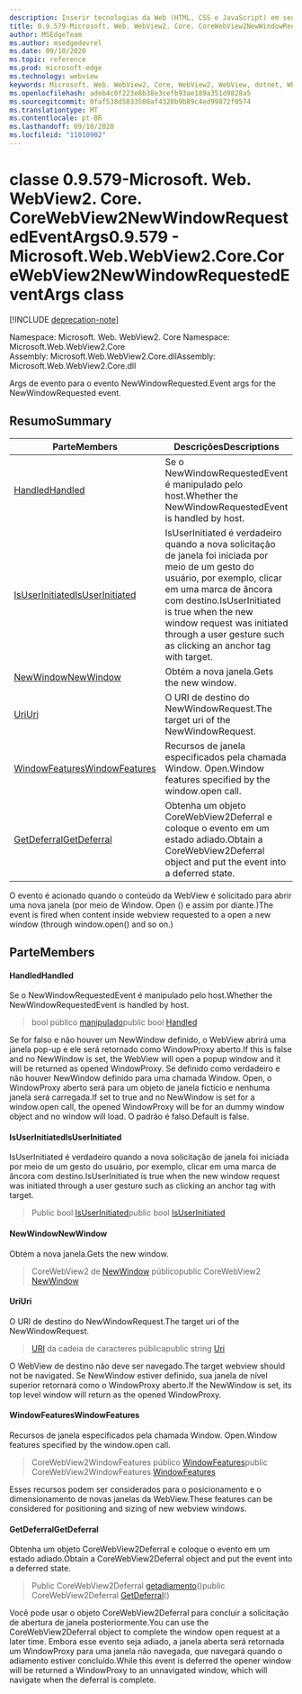```yaml
---
description: Inserir tecnologias da Web (HTML, CSS e JavaScript) em seus aplicativos nativos com o controle WebView2 do Microsoft Edge
title: 0.9.579-Microsoft. Web. WebView2. Core. CoreWebView2NewWindowRequestedEventArgs
author: MSEdgeTeam
ms.author: msedgedevrel
ms.date: 09/10/2020
ms.topic: reference
ms.prod: microsoft-edge
ms.technology: webview
keywords: Microsoft. Web. WebView2, Core, WebView2, WebView, dotnet, WPF, WinForms, app, Edge, CoreWebView2, CoreWebView2Controller, controle do navegador, Edge HTML, Microsoft. Web. WebView2. Core. CoreWebView2NewWindowRequestedEventArgs
ms.openlocfilehash: adeb4c0f223e8b38e3cefb93ae189a351d9828a5
ms.sourcegitcommit: 0faf538d5033508af4320b9b89c4ed99872f0574
ms.translationtype: MT
ms.contentlocale: pt-BR
ms.lasthandoff: 09/10/2020
ms.locfileid: "11010902"
---
```

# <span data-ttu-id="806ac-104">classe 0.9.579-Microsoft. Web. WebView2. Core. CoreWebView2NewWindowRequestedEventArgs</span><span class="sxs-lookup"><span data-stu-id="806ac-104">0.9.579 - Microsoft.Web.WebView2.Core.CoreWebView2NewWindowRequestedEventArgs class</span></span> 

[!INCLUDE [deprecation-note](../../includes/deprecation-note.md)]

<span data-ttu-id="806ac-105">Namespace: Microsoft. Web. WebView2. Core </span><span class="sxs-lookup"><span data-stu-id="806ac-105">Namespace: Microsoft.Web.WebView2.Core</span></span>\
<span data-ttu-id="806ac-106">Assembly: Microsoft.Web.WebView2.Core.dll</span><span class="sxs-lookup"><span data-stu-id="806ac-106">Assembly: Microsoft.Web.WebView2.Core.dll</span></span>

<span data-ttu-id="806ac-107">Args de evento para o evento NewWindowRequested.</span><span class="sxs-lookup"><span data-stu-id="806ac-107">Event args for the NewWindowRequested event.</span></span>

## <span data-ttu-id="806ac-108">Resumo</span><span class="sxs-lookup"><span data-stu-id="806ac-108">Summary</span></span>

 <span data-ttu-id="806ac-109">Parte</span><span class="sxs-lookup"><span data-stu-id="806ac-109">Members</span></span>                        | <span data-ttu-id="806ac-110">Descrições</span><span class="sxs-lookup"><span data-stu-id="806ac-110">Descriptions</span></span>
--------------------------------|---------------------------------------------
[<span data-ttu-id="806ac-111">Handled</span><span class="sxs-lookup"><span data-stu-id="806ac-111">Handled</span></span>](#handled) | <span data-ttu-id="806ac-112">Se o NewWindowRequestedEvent é manipulado pelo host.</span><span class="sxs-lookup"><span data-stu-id="806ac-112">Whether the NewWindowRequestedEvent is handled by host.</span></span>
[<span data-ttu-id="806ac-113">IsUserInitiated</span><span class="sxs-lookup"><span data-stu-id="806ac-113">IsUserInitiated</span></span>](#isuserinitiated) | <span data-ttu-id="806ac-114">IsUserInitiated é verdadeiro quando a nova solicitação de janela foi iniciada por meio de um gesto do usuário, por exemplo, clicar em uma marca de âncora com destino.</span><span class="sxs-lookup"><span data-stu-id="806ac-114">IsUserInitiated is true when the new window request was initiated through a user gesture such as clicking an anchor tag with target.</span></span>
[<span data-ttu-id="806ac-115">NewWindow</span><span class="sxs-lookup"><span data-stu-id="806ac-115">NewWindow</span></span>](#newwindow) | <span data-ttu-id="806ac-116">Obtém a nova janela.</span><span class="sxs-lookup"><span data-stu-id="806ac-116">Gets the new window.</span></span>
[<span data-ttu-id="806ac-117">Uri</span><span class="sxs-lookup"><span data-stu-id="806ac-117">Uri</span></span>](#uri) | <span data-ttu-id="806ac-118">O URI de destino do NewWindowRequest.</span><span class="sxs-lookup"><span data-stu-id="806ac-118">The target uri of the NewWindowRequest.</span></span>
[<span data-ttu-id="806ac-119">WindowFeatures</span><span class="sxs-lookup"><span data-stu-id="806ac-119">WindowFeatures</span></span>](#windowfeatures) | <span data-ttu-id="806ac-120">Recursos de janela especificados pela chamada Window. Open.</span><span class="sxs-lookup"><span data-stu-id="806ac-120">Window features specified by the window.open call.</span></span>
[<span data-ttu-id="806ac-121">GetDeferral</span><span class="sxs-lookup"><span data-stu-id="806ac-121">GetDeferral</span></span>](#getdeferral) | <span data-ttu-id="806ac-122">Obtenha um objeto CoreWebView2Deferral e coloque o evento em um estado adiado.</span><span class="sxs-lookup"><span data-stu-id="806ac-122">Obtain a CoreWebView2Deferral object and put the event into a deferred state.</span></span>

<span data-ttu-id="806ac-123">O evento é acionado quando o conteúdo da WebView é solicitado para abrir uma nova janela (por meio de Window. Open () e assim por diante.)</span><span class="sxs-lookup"><span data-stu-id="806ac-123">The event is fired when content inside webview requested to a open a new window (through window.open() and so on.)</span></span>

## <span data-ttu-id="806ac-124">Parte</span><span class="sxs-lookup"><span data-stu-id="806ac-124">Members</span></span>

#### <span data-ttu-id="806ac-125">Handled</span><span class="sxs-lookup"><span data-stu-id="806ac-125">Handled</span></span> 

<span data-ttu-id="806ac-126">Se o NewWindowRequestedEvent é manipulado pelo host.</span><span class="sxs-lookup"><span data-stu-id="806ac-126">Whether the NewWindowRequestedEvent is handled by host.</span></span>

> <span data-ttu-id="806ac-127">bool público [manipulado](#handled)</span><span class="sxs-lookup"><span data-stu-id="806ac-127">public bool [Handled](#handled)</span></span>

<span data-ttu-id="806ac-128">Se for falso e não houver um NewWindow definido, o WebView abrirá uma janela pop-up e ele será retornado como WindowProxy aberto.</span><span class="sxs-lookup"><span data-stu-id="806ac-128">If this is false and no NewWindow is set, the WebView will open a popup window and it will be returned as opened WindowProxy.</span></span> <span data-ttu-id="806ac-129">Se definido como verdadeiro e não houver NewWindow definido para uma chamada Window. Open, o WindowProxy aberto será para um objeto de janela fictício e nenhuma janela será carregada.</span><span class="sxs-lookup"><span data-stu-id="806ac-129">If set to true and no NewWindow is set for a window.open call, the opened WindowProxy will be for an dummy window object and no window will load.</span></span> <span data-ttu-id="806ac-130">O padrão é falso.</span><span class="sxs-lookup"><span data-stu-id="806ac-130">Default is false.</span></span>

#### <span data-ttu-id="806ac-131">IsUserInitiated</span><span class="sxs-lookup"><span data-stu-id="806ac-131">IsUserInitiated</span></span> 

<span data-ttu-id="806ac-132">IsUserInitiated é verdadeiro quando a nova solicitação de janela foi iniciada por meio de um gesto do usuário, por exemplo, clicar em uma marca de âncora com destino.</span><span class="sxs-lookup"><span data-stu-id="806ac-132">IsUserInitiated is true when the new window request was initiated through a user gesture such as clicking an anchor tag with target.</span></span>

> <span data-ttu-id="806ac-133">Public bool [IsUserInitiated](#isuserinitiated)</span><span class="sxs-lookup"><span data-stu-id="806ac-133">public bool [IsUserInitiated](#isuserinitiated)</span></span>

#### <span data-ttu-id="806ac-134">NewWindow</span><span class="sxs-lookup"><span data-stu-id="806ac-134">NewWindow</span></span> 

<span data-ttu-id="806ac-135">Obtém a nova janela.</span><span class="sxs-lookup"><span data-stu-id="806ac-135">Gets the new window.</span></span>

> <span data-ttu-id="806ac-136">CoreWebView2 de [NewWindow](#newwindow) público</span><span class="sxs-lookup"><span data-stu-id="806ac-136">public CoreWebView2 [NewWindow](#newwindow)</span></span>

#### <span data-ttu-id="806ac-137">Uri</span><span class="sxs-lookup"><span data-stu-id="806ac-137">Uri</span></span> 

<span data-ttu-id="806ac-138">O URI de destino do NewWindowRequest.</span><span class="sxs-lookup"><span data-stu-id="806ac-138">The target uri of the NewWindowRequest.</span></span>

> <span data-ttu-id="806ac-139">[URI](#uri) da cadeia de caracteres pública</span><span class="sxs-lookup"><span data-stu-id="806ac-139">public string [Uri](#uri)</span></span>

<span data-ttu-id="806ac-140">O WebView de destino não deve ser navegado.</span><span class="sxs-lookup"><span data-stu-id="806ac-140">The target webview should not be navigated.</span></span> <span data-ttu-id="806ac-141">Se NewWindow estiver definido, sua janela de nível superior retornará como o WindowProxy aberto.</span><span class="sxs-lookup"><span data-stu-id="806ac-141">If the NewWindow is set, its top level window will return as the opened WindowProxy.</span></span>

#### <span data-ttu-id="806ac-142">WindowFeatures</span><span class="sxs-lookup"><span data-stu-id="806ac-142">WindowFeatures</span></span> 

<span data-ttu-id="806ac-143">Recursos de janela especificados pela chamada Window. Open.</span><span class="sxs-lookup"><span data-stu-id="806ac-143">Window features specified by the window.open call.</span></span>

> <span data-ttu-id="806ac-144">CoreWebView2WindowFeatures público [WindowFeatures](#windowfeatures)</span><span class="sxs-lookup"><span data-stu-id="806ac-144">public CoreWebView2WindowFeatures [WindowFeatures](#windowfeatures)</span></span>

<span data-ttu-id="806ac-145">Esses recursos podem ser considerados para o posicionamento e o dimensionamento de novas janelas da WebView.</span><span class="sxs-lookup"><span data-stu-id="806ac-145">These features can be considered for positioning and sizing of new webview windows.</span></span>

#### <span data-ttu-id="806ac-146">GetDeferral</span><span class="sxs-lookup"><span data-stu-id="806ac-146">GetDeferral</span></span> 

<span data-ttu-id="806ac-147">Obtenha um objeto CoreWebView2Deferral e coloque o evento em um estado adiado.</span><span class="sxs-lookup"><span data-stu-id="806ac-147">Obtain a CoreWebView2Deferral object and put the event into a deferred state.</span></span>

> <span data-ttu-id="806ac-148">Public CoreWebView2Deferral [getadiamento](#getdeferral)()</span><span class="sxs-lookup"><span data-stu-id="806ac-148">public CoreWebView2Deferral [GetDeferral](#getdeferral)()</span></span>

<span data-ttu-id="806ac-149">Você pode usar o objeto CoreWebView2Deferral para concluir a solicitação de abertura de janela posteriormente.</span><span class="sxs-lookup"><span data-stu-id="806ac-149">You can use the CoreWebView2Deferral object to complete the window open request at a later time.</span></span> <span data-ttu-id="806ac-150">Embora esse evento seja adiado, a janela aberta será retornada um WindowProxy para uma janela não navegada, que navegará quando o adiamento estiver concluído.</span><span class="sxs-lookup"><span data-stu-id="806ac-150">While this event is deferred the opener window will be returned a WindowProxy to an unnavigated window, which will navigate when the deferral is complete.</span></span>

